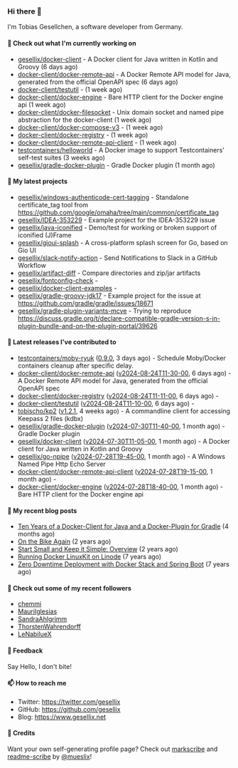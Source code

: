 ### Hi there 👋

I'm Tobias Gesellchen, a software developer from Germany.

#### 👷 Check out what I'm currently working on

- [gesellix/docker-client](https://github.com/gesellix/docker-client) - A Docker client for Java written in Kotlin and Groovy (6 days ago)
- [docker-client/docker-remote-api](https://github.com/docker-client/docker-remote-api) - A Docker Remote API model for Java, generated from the official OpenAPI spec (6 days ago)
- [docker-client/testutil](https://github.com/docker-client/testutil) -  (1 week ago)
- [docker-client/docker-engine](https://github.com/docker-client/docker-engine) - Bare HTTP client for the Docker engine api (1 week ago)
- [docker-client/docker-filesocket](https://github.com/docker-client/docker-filesocket) - Unix domain socket and named pipe abstraction for the docker-client (1 week ago)
- [docker-client/docker-compose-v3](https://github.com/docker-client/docker-compose-v3) -  (1 week ago)
- [docker-client/docker-registry](https://github.com/docker-client/docker-registry) -  (1 week ago)
- [docker-client/docker-remote-api-client](https://github.com/docker-client/docker-remote-api-client) -  (1 week ago)
- [testcontainers/helloworld](https://github.com/testcontainers/helloworld) - A Docker image to support Testcontainers&#39; self-test suites (3 weeks ago)
- [gesellix/gradle-docker-plugin](https://github.com/gesellix/gradle-docker-plugin) - Gradle Docker plugin (1 month ago)

#### 🌱 My latest projects

- [gesellix/windows-authenticode-cert-tagging](https://github.com/gesellix/windows-authenticode-cert-tagging) - Standalone certificate_tag tool from https://github.com/google/omaha/tree/main/common/certificate_tag
- [gesellix/IDEA-353229](https://github.com/gesellix/IDEA-353229) - Example project for the IDEA-353229 issue
- [gesellix/java-iconified](https://github.com/gesellix/java-iconified) - Demo/test for working or broken support of iconified (J)Frame
- [gesellix/gioui-splash](https://github.com/gesellix/gioui-splash) - A cross-platform splash screen for Go, based on Gio UI
- [gesellix/slack-notify-action](https://github.com/gesellix/slack-notify-action) - Send Notifications to Slack in a GitHub Workflow
- [gesellix/artifact-diff](https://github.com/gesellix/artifact-diff) - Compare directories and zip/jar artifacts
- [gesellix/fontconfig-check](https://github.com/gesellix/fontconfig-check) - 
- [gesellix/docker-client-examples](https://github.com/gesellix/docker-client-examples) - 
- [gesellix/gradle-groovy-jdk17](https://github.com/gesellix/gradle-groovy-jdk17) - Example project for the issue at https://github.com/gradle/gradle/issues/18671
- [gesellix/gradle-plugin-variants-mcve](https://github.com/gesellix/gradle-plugin-variants-mcve) - Trying to reproduce https://discuss.gradle.org/t/declare-compatible-gradle-version-s-in-plugin-bundle-and-on-the-plugin-portal/39626

#### 🔭 Latest releases I've contributed to

- [testcontainers/moby-ryuk](https://github.com/testcontainers/moby-ryuk) ([0.9.0](https://github.com/testcontainers/moby-ryuk/releases/tag/0.9.0), 3 days ago) - Schedule Moby/Docker containers cleanup after specific delay.
- [docker-client/docker-remote-api](https://github.com/docker-client/docker-remote-api) ([v2024-08-24T11-30-00](https://github.com/docker-client/docker-remote-api/releases/tag/v2024-08-24T11-30-00), 6 days ago) - A Docker Remote API model for Java, generated from the official OpenAPI spec
- [docker-client/docker-registry](https://github.com/docker-client/docker-registry) ([v2024-08-24T11-11-00](https://github.com/docker-client/docker-registry/releases/tag/v2024-08-24T11-11-00), 6 days ago) - 
- [docker-client/testutil](https://github.com/docker-client/testutil) ([v2024-08-24T11-10-00](https://github.com/docker-client/testutil/releases/tag/v2024-08-24T11-10-00), 6 days ago) - 
- [tobischo/kp2](https://github.com/tobischo/kp2) ([v1.2.1](https://github.com/tobischo/kp2/releases/tag/v1.2.1), 4 weeks ago) - A commandline client for accessing Keepass 2 files (kdbx)
- [gesellix/gradle-docker-plugin](https://github.com/gesellix/gradle-docker-plugin) ([v2024-07-30T11-40-00](https://github.com/gesellix/gradle-docker-plugin/releases/tag/v2024-07-30T11-40-00), 1 month ago) - Gradle Docker plugin
- [gesellix/docker-client](https://github.com/gesellix/docker-client) ([v2024-07-30T11-05-00](https://github.com/gesellix/docker-client/releases/tag/v2024-07-30T11-05-00), 1 month ago) - A Docker client for Java written in Kotlin and Groovy
- [gesellix/go-npipe](https://github.com/gesellix/go-npipe) ([v2024-07-28T19-45-00](https://github.com/gesellix/go-npipe/releases/tag/v2024-07-28T19-45-00), 1 month ago) - A Windows Named Pipe Http Echo Server
- [docker-client/docker-remote-api-client](https://github.com/docker-client/docker-remote-api-client) ([v2024-07-28T19-15-00](https://github.com/docker-client/docker-remote-api-client/releases/tag/v2024-07-28T19-15-00), 1 month ago) - 
- [docker-client/docker-engine](https://github.com/docker-client/docker-engine) ([v2024-07-28T18-40-00](https://github.com/docker-client/docker-engine/releases/tag/v2024-07-28T18-40-00), 1 month ago) - Bare HTTP client for the Docker engine api

#### 📜 My recent blog posts

- [Ten Years of a Docker-Client for Java and a Docker-Plugin for Gradle](https://www.gesellix.net/posts/ten-years-docker-client-and-gradle-plugin/) (4 months ago)
- [On the Bike Again](https://www.gesellix.net/posts/on-the-bike-again/) (2 years ago)
- [Start Small and Keep it Simple: Overview](https://www.gesellix.net/posts/start-small-keep-it-simple--overview/) (2 years ago)
- [Running Docker LinuxKit on Linode](https://www.gesellix.net/posts/running-docker-linuxkit-on-linode/) (7 years ago)
- [Zero Downtime Deployment with Docker Stack and Spring Boot](https://www.gesellix.net/posts/zero-downtime-deployment-with-docker-stack-and-spring-boot/) (7 years ago)



#### 👯 Check out some of my recent followers

- [chemmi](https://github.com/chemmi)
- [MauriIglesias](https://github.com/MauriIglesias)
- [SandraAhlgrimm](https://github.com/SandraAhlgrimm)
- [ThorstenWahrendorff](https://github.com/ThorstenWahrendorff)
- [LeNabilueX](https://github.com/LeNabilueX)

#### 💬 Feedback

Say Hello, I don't bite!

#### 📫 How to reach me

- Twitter: https://twitter.com/gesellix
- GitHub: https://github.com/gesellix
- Blog: https://www.gesellix.net

#### 🙇 Credits

Want your own self-generating profile page? Check out [markscribe](https://github.com/muesli/markscribe)
and [readme-scribe](https://github.com/muesli/readme-scribe) by [@mueslix](https://twitter.com/mueslix)!
